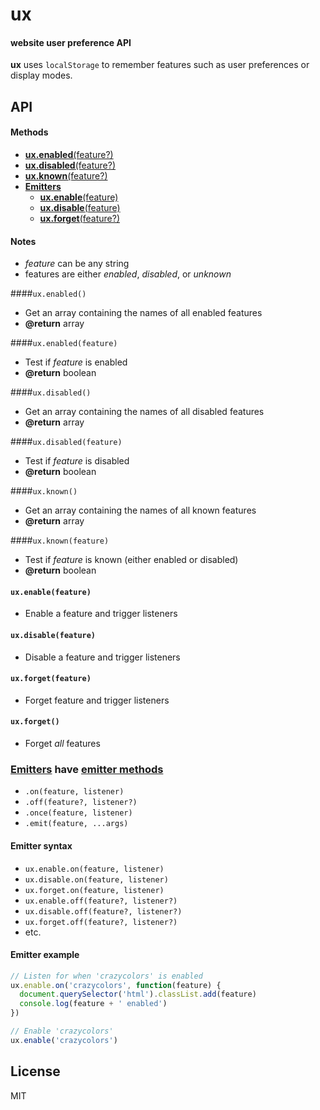 # ux
#### website user preference API
<b>ux</b> uses `localStorage` to remember features such as user preferences or display modes.

## API

#### Methods

- [<b>ux.enabled</b>(feature?)](#enabled)
- [<b>ux.disabled</b>(feature?)](#disabled)
- [<b>ux.known</b>(feature?)](#known)
- <a name="emitters-group"></a>[<b>Emitters</b>](#emitters)
  - [<b>ux.enable</b>(feature)](#enable)
  - [<b>ux.disable</b>(feature)](#disable)
  - [<b>ux.forget</b>(feature?)](#forget)

#### Notes

- <var>feature</var> can be any string
- features are either *enabled*, *disabled*, or *unknown*

<a name="enabled"></a>
####`ux.enabled()`
- Get an array containing the names of all enabled features
- <b>@return</b> array

####`ux.enabled(feature)`
- Test if <var>feature</var> is enabled
- <b>@return</b> boolean

<a name="disabled"></a>
####`ux.disabled()`
- Get an array containing the names of all disabled features
- <b>@return</b> array

####`ux.disabled(feature)`
- Test if <var>feature</var> is disabled
- <b>@return</b> boolean

<a name="known"></a>
####`ux.known()`
- Get an array containing the names of all known features
- <b>@return</b> array

####`ux.known(feature)`
- Test if <var>feature</var> is known (either enabled or disabled)
- <b>@return</b> boolean

<a name="enable"></a>
#### `ux.enable(feature)`
- Enable a feature and trigger listeners

<a name="disable"></a>
#### `ux.disable(feature)`
- Disable a feature and trigger listeners

<a name="forget"></a>
#### `ux.forget(feature)`
- Forget feature and trigger listeners

#### `ux.forget()`
- Forget *all* features

<a name="emitters"></a>
### [Emitters](#emitters-group) have [emitter methods](https://github.com/ryanve/energy/tree/0.3.1#methods)

 - `.on(feature, listener)`
 - `.off(feature?, listener?)`
 - `.once(feature, listener)`
 - `.emit(feature, ...args)`
 
#### Emitter syntax
 
 - `ux.enable.on(feature, listener)`
 - `ux.disable.on(feature, listener)`
 - `ux.forget.on(feature, listener)`
 - `ux.enable.off(feature?, listener?)`
 - `ux.disable.off(feature?, listener?)`
 - `ux.forget.off(feature?, listener?)`
 - etc.

#### Emitter example
```js
// Listen for when 'crazycolors' is enabled
ux.enable.on('crazycolors', function(feature) {
  document.querySelector('html').classList.add(feature)
  console.log(feature + ' enabled')
})

// Enable 'crazycolors'
ux.enable('crazycolors')
```

## License
MIT